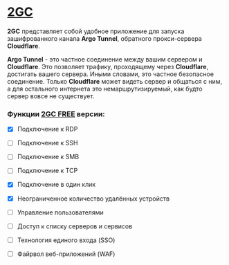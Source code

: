 # [2GC](https://2gc.ru)
**2GC** представляет собой удобное приложение для запуска зашифрованного канала **Argo Tunnel**, обратного прокси-сервера **Cloudflare**. 

**Argo Tunnel** - это частное соединение между вашим сервером и **Cloudflare**. Это позволяет трафику, проходящему через **Cloudflare**, достигать вашего сервера. Иными словами, это частное безопасное соединение. Только **Cloudflare** может видеть сервер и общаться с ним, а для остального интернета это немаршрутизируемый, как будто сервер вовсе не существует.

### Функции [2GC FREE](https://2gc.ru/#DOWNLOADS) версии:

- [x] Подключение к RDP
- [ ] Подключение к SSH
- [ ] Подключение к SMB
- [ ] Подключение к TCP
- [x] Подключение в один клик
- [x] Неограниченное количество удалённых устройств
- [ ] Управление пользователями
- [ ] Доступ к списку серверов и сервисов
- [ ] Технология единого входа (SSO)
- [ ] Файрвол веб-приложений (WAF)




